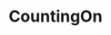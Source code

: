 ---
title: CountingOn
crosslinks:
- casualiama
- mildlyinfuriating
- TrollXMoms
- WeMetThePutmans
---